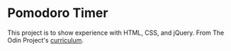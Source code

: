 # Pomodoro Timer
This project is to show experience with HTML, CSS, and jQuery.
From The Odin Project's [curriculum](http://www.theodinproject.com/courses/web-development-101/lessons/pairing-project?ref=lnav).
